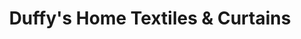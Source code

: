 ---
title: "Duffy's Home Textiles & Curtains"
url: /dublin/duffys-home-textiles-und-curtains/
shop: Gardinen
---